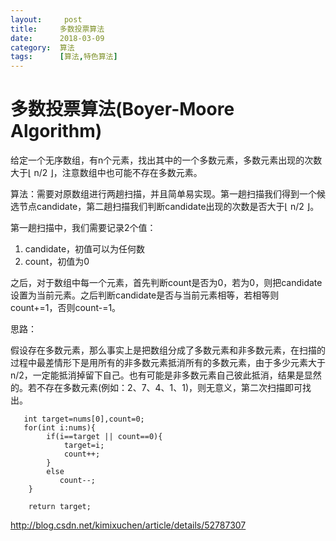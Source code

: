 ```yaml
---
layout:     post
title:     多数投票算法
date:      2018-03-09
category:  算法
tags:      [算法,特色算法] 
---
```


# 多数投票算法(Boyer-Moore Algorithm)

给定一个无序数组，有n个元素，找出其中的一个多数元素，多数元素出现的次数大于⌊ n/2 ⌋，注意数组中也可能不存在多数元素。

算法：需要对原数组进行两趟扫描，并且简单易实现。第一趟扫描我们得到一个候选节点candidate，第二趟扫描我们判断candidate出现的次数是否大于⌊ n/2 ⌋。

第一趟扫描中，我们需要记录2个值：

1. candidate，初值可以为任何数
2. count，初值为0

之后，对于数组中每一个元素，首先判断count是否为0，若为0，则把candidate设置为当前元素。之后判断candidate是否与当前元素相等，若相等则count+=1，否则count-=1。

思路：

假设存在多数元素，那么事实上是把数组分成了多数元素和非多数元素，在扫描的过程中最差情形下是用所有的非多数元素抵消所有的多数元素，由于多少元素大于n/2，一定能抵消掉留下自己。也有可能是非多数元素自己彼此抵消，结果是显然的。若不存在多数元素(例如：2、7、4、1、1)，则无意义，第二次扫描即可找出。



       int target=nums[0],count=0;
       for(int i:nums){
            if(i==target || count==0){
                target=i;
                count++;
            }   
            else
               count--;
        }
        
        return target;
http://blog.csdn.net/kimixuchen/article/details/52787307